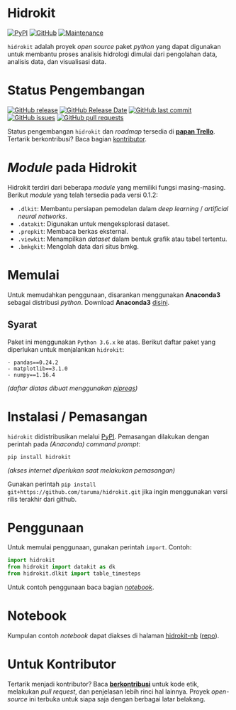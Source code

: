 # Hidrokit
[![PyPI](https://img.shields.io/pypi/v/hidrokit.svg)](https://pypi.org/project/hidrokit/)
[![GitHub](https://img.shields.io/github/license/taruma/hidrokit.svg)](/LICENSE)
[![Maintenance](https://img.shields.io/maintenance/yes/2019.svg)](#hidrokit)

`hidrokit` adalah proyek _open source_ paket *python* yang dapat digunakan untuk membantu proses analisis hidrologi dimulai dari pengolahan data, analisis data, dan visualisasi data.

# Status Pengembangan
[![GitHub release](https://img.shields.io/github/release/taruma/hidrokit.svg)](https://github.com/taruma/hidrokit/releases)
[![GitHub Release Date](https://img.shields.io/github/release-date/taruma/hidrokit.svg)](#status-pengembangan)
[![GitHub last commit](https://img.shields.io/github/last-commit/taruma/hidrokit.svg)](#status-pengembangan)
[![GitHub issues](https://img.shields.io/github/issues/taruma/hidrokit.svg)](https://github.com/taruma/hidrokit/issues)
[![GitHub pull requests](https://img.shields.io/github/issues-pr/taruma/hidrokit.svg)](https://github.com/taruma/hidrokit/pulls)

Status pengembangan `hidrokit` dan _roadmap_ tersedia di [**papan Trello**](https://trello.com/b/Ii8Z5BRm/hidrokit-project). Tertarik berkontribusi? Baca bagian [kontributor](#untuk-kontributor).

# *Module* pada Hidrokit

Hidrokit terdiri dari beberapa *module* yang memiliki fungsi masing-masing. Berikut *module* yang telah tersedia pada versi 0.1.2:
- `.dlkit`: Membantu persiapan pemodelan dalam _deep learning_ / _artificial neural networks_. 
- `.datakit`: Digunakan untuk mengeksplorasi dataset. 
- `.prepkit`: Membaca berkas eksternal. 
- `.viewkit`: Menampilkan *dataset* dalam bentuk grafik atau tabel tertentu.
- `.bmkgkit`: Mengolah data dari situs bmkg. 

# Memulai

Untuk memudahkan penggunaan, disarankan menggunakan **Anaconda3** sebagai distribusi *python*. Download **Anaconda3** [disini](https://www.anaconda.com/download/).

## Syarat
Paket ini menggunakan `Python 3.6.x` ke atas. Berikut daftar paket yang diperlukan untuk menjalankan `hidrokit`:
```
- pandas==0.24.2
- matplotlib==3.1.0
- numpy==1.16.4
```
*(daftar diatas dibuat menggunakan [pipreqs](https://github.com/bndr/pipreqs))*

# Instalasi / Pemasangan

`hidrokit` didistribusikan melalui [PyPI](https://pypi.org/). Pemasangan dilakukan dengan perintah pada _(Anaconda) command prompt_:

```
pip install hidrokit
```
*(akses internet diperlukan saat melakukan pemasangan)*

Gunakan perintah ```pip install git+https://github.com/taruma/hidrokit.git``` jika ingin menggunakan versi rilis terakhir dari github. 

# Penggunaan

Untuk memulai penggunaan, gunakan perintah `import`. Contoh:

```python
import hidrokit
from hidrokit import datakit as dk
from hidrokit.dlkit import table_timesteps
```

Untuk contoh penggunaan baca bagian [_notebook_](#notebook).

# Notebook

Kumpulan contoh _notebook_ dapat diakses di halaman [hidrokit-nb](https://taruma.github.io/hidrokit-nb/) ([repo](https://github.com/taruma/hidrokit-nb)).

# Untuk Kontributor

Tertarik menjadi kontributor? Baca [**berkontribusi**](https://github.com/taruma/hidrokit/wiki/Berkontribusi) untuk kode etik, melakukan _pull request_, dan penjelasan lebih rinci hal lainnya. Proyek _open-source_ ini terbuka untuk siapa saja dengan berbagai latar belakang.
